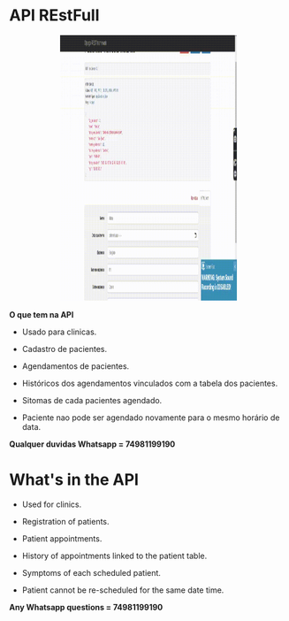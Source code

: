 # API REstFull #

<p align="center">
  <img height="480" width="320" src="RestFull-clinica.gif">
 </p>

**O que tem na API**

- Usado para clinicas.

- Cadastro de pacientes.

- Agendamentos de pacientes.

- Históricos dos agendamentos vinculados com a tabela dos pacientes.

- Sitomas de cada pacientes agendado.

- Paciente nao pode ser agendado novamente para o mesmo horário de data.


**Qualquer duvidas Whatsapp = 74981199190**

# What's in the API #

- Used for clinics.

- Registration of patients.

- Patient appointments.

- History of appointments linked to the patient table.

- Symptoms of each scheduled patient.

- Patient cannot be re-scheduled for the same date time.


**Any Whatsapp questions = 74981199190**
